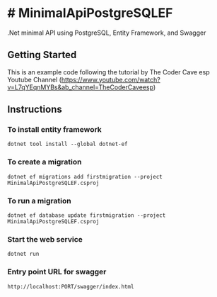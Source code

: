 ﻿# # MinimalApiPostgreSQLEF

.Net minimal API using PostgreSQL, Entity Framework, and Swagger

## Getting Started

This is an example code following the tutorial by The Coder Cave esp Youtube Channel (https://www.youtube.com/watch?v=L7qYEqnMYBs&ab_channel=TheCoderCaveesp)

## Instructions

### To install entity framework
```
dotnet tool install --global dotnet-ef
```

### To create a migration
```
dotnet ef migrations add firstmigration --project MinimalApiPostgreSQLEF.csproj
```

### To run a migration
```
dotnet ef database update firstmigration --project MinimalApiPostgreSQLEF.csproj
```

### Start the web service    
```
dotnet run
```

### Entry point URL for swagger
```
http://localhost:PORT/swagger/index.html
```

